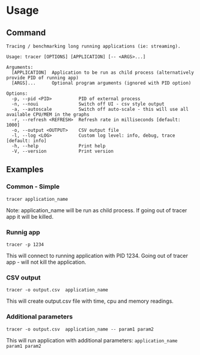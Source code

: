 # Usage 



## Command
```text
Tracing / benchmarking long running applications (ie: streaming).

Usage: tracer [OPTIONS] [APPLICATION] [-- <ARGS>...]

Arguments:
  [APPLICATION]  Application to be run as child process (alternatively provide PID of running app)
  [ARGS]...      Optional program arguments (ignored with PID option)

Options:
  -p, --pid <PID>          PID of external process
  -n, --noui               Switch off UI - csv style output
  -a, --autoscale          Switch off auto-scale - this will use all available CPU/MEM in the graphs
  -r, --refresh <REFRESH>  Refresh rate in milliseconds [default: 1000]
  -o, --output <OUTPUT>    CSV output file
  -l, --log <LOG>          Custom log level: info, debug, trace [default: info]
  -h, --help               Print help
  -V, --version            Print version

```



## Examples


### Common - Simple

```shell
tracer application_name 
```
Note: application_name will be run as child process.
If going out of tracer app it will be killed.


### Runnig app

```shell
tracer -p 1234
```
This will connect to running application with PID 1234.
Going out of tracer app - will not kill the application.


### CSV output

```shell
tracer -o output.csv  application_name 
```

This will create output.csv file with time, cpu and memory readings.



### Additional parameters

```shell
tracer -o output.csv  application_name -- param1 param2
```

This will run application with additional parameters: `application_name param1 param2`



